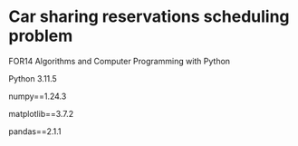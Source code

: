# Car sharing reservations scheduling problem
FOR14 Algorithms and Computer Programming with Python

Python 3.11.5

numpy==1.24.3

matplotlib==3.7.2 

pandas==2.1.1 
